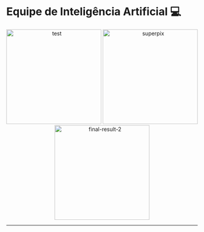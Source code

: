 # Equipe de Inteligência Artificial 💻

<div align="center">
  <a href="https://imgbb.com/"><img src="https://i.ibb.co/sWjWTKT/test.jpg" alt="test" border="0" height="250vw"></a>
  <a href="https://ibb.co/56Yqv1k"><img src="https://i.ibb.co/CzJxvw6/superpix.png" alt="superpix" border="0" height="250vw"></a>
  <a href="https://imgbb.com/"><img src="https://i.ibb.co/pRrsh3C/final-result-2.png" alt="final-result-2" border="0" height="250vw"></a>
</div>



***
